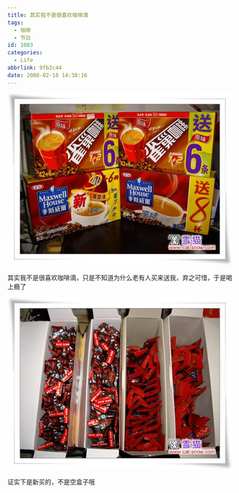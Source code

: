```yaml
---
title: 其实我不是很喜欢咖啡滴
tags:
  - 咖啡
  - 节日
id: 1003
categories:
  - Life
abbrlink: 9fb2c44
date: 2008-02-18 14:38:16
---
```


![](/images/2008/02/18_200802181441501803_6349.jpg)

其实我不是很喜欢咖啡滴，只是不知道为什么老有人买来送我，弃之可惜，于是喝上瘾了

![](/images/2008/02/18_200802181442083105_6350.jpg)

证实下是新买的，不是空盒子哦
